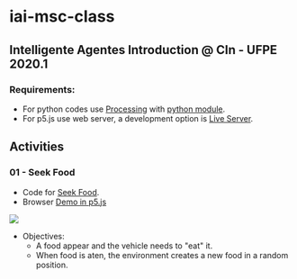 # iai-msc-class
## Intelligente Agentes Introduction @ CIn - UFPE 2020.1

### Requirements:
- For python codes use [Processing](https://processing.org/) with [python module](https://github.com/jdf/processing.py).
- For p5.js use web server, a development option is [Live Server](https://marketplace.visualstudio.com/items?itemName=ritwickdey.LiveServer).

## Activities


### 01 - Seek Food
- Code for [Seek Food](https://github.com/RC-Dynamics/iai-msc-class/tree/master/01-seek-food).
- Browser [Demo in p5.js](https://rc-dynamics.github.io/iai-msc-class/01-seek-food/p5.js/)

![ ](https://github.com/RC-Dynamics/iai-msc-class/tree/master/01-seek-food/agent-food.gif)
- Objectives:
  - A food appear and the vehicle needs to "eat" it. 
  - When food is aten, the environment creates a new food in a random position.
